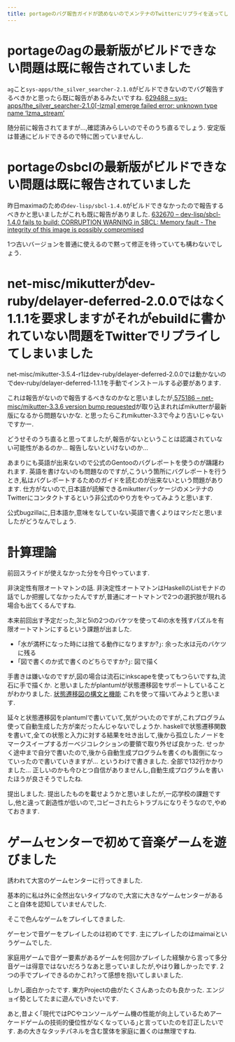 ```yaml
---
title: portageのバグ報告ガイドが読めないのでメンテナのTwitterにリプライを送ってしまいました, 計算理論, plantumlでオートマトンを描きました, ゲームセンターで初めて音楽ゲームを遊びました
---
```


# portageのagの最新版がビルドできない問題は既に報告されていました

`ag`こと`sys-apps/the_silver_searcher-2.1.0`がビルドできないのでバグ報告するべきかと思ったら既に報告があるみたいですね.
[629488 – sys-apps/the_silver_searcher-2.1.0[-lzma] emerge failed error: unknown type name ‘lzma_stream’](https://bugs.gentoo.org/629488)

随分前に報告されてますが…,確認済みらしいのでそのうち直るでしょう.
安定版は普通にビルドできるので特に困っていませんし.

# portageのsbclの最新版がビルドできない問題は既に報告されていました

昨日maximaのための`dev-lisp/sbcl-1.4.0`がビルドできなかったので報告するべきかと思いましたがこれも既に報告がありました.
[632670 – dev-lisp/sbcl-1.4.0 fails to build: CORRUPTION WARNING in SBCL: Memory fault - The integrity of this image is possibly compromised](https://bugs.gentoo.org/632670)

1つ古いバージョンを普通に使えるので黙って修正を待っていても構わないでしょう.

# net-misc/mikutterがdev-ruby/delayer-deferred-2.0.0ではなく1.1.1を要求しますがそれがebuildに書かれていない問題をTwitterでリプライしてしまいました

net-misc/mikutter-3.5.4-r1はdev-ruby/delayer-deferred-2.0.0では動かないのでdev-ruby/delayer-deferred-1.1.1を手動でインストールする必要があります.

これは報告がないので報告するべきなのかなと思いましたが,[575186 – net-misc/mikutter-3.3.6 version bump requested](https://bugs.gentoo.org/575186)が取り込まれればmikutterが最新版になるから問題ないかな.
と思ったらこれmikutter-3.3で今より古いじゃないですかー.

どうせそのうち直ると思ってましたが,報告がないということは認識されていない可能性があるのか…
報告しないといけないのか…

あまりにも英語が出来ないので公式のGentooのバグレポートを使うのが躊躇われます.
英語を書けないのも問題なのですが,こういう箇所にバグレポートを行うとき,私はバグレポートするためのガイドを読むのが出来ないという問題があります.
仕方がないので,日本語が読解できるmikutterパッケージのメンテナのTwitterにコンタクトするという非公式のやり方をやってみようと思います.

公式bugzillaに,日本語か,意味をなしていない英語で書くよりはマシだと思いましたがどうなんでしょう.

# 計算理論

前回スライドが使えなかった分を今日やっています.

非決定性有限オートマトンの話.
非決定性オートマトンはHaskellのListモナドの話でしか把握してなかったんですが,普通にオートマトンで2つの選択肢が現れる場合も出てくるんですね.

本来前回出す予定だった,3lと5lの2つのバケツを使って4lの水を残すパズルを有限オートマトンにするという課題が出ました.

* ｢水が満杯になった時には捨てる動作になりますか?｣: 余った水は元のバケツに残る
* ｢図で書くのか式で書くのどちらですか?｣: 図で描く

手書きは嫌いなのですが,図の場合は流石にinkscapeを使ってもつらいですね,流石に手で描くか.
と思いましたがplantumlが状態遷移図をサポートしていることがわかりました.
[状態遷移図の構文と機能](http://plantuml.com/state-diagram)
これを使って描いてみようと思います.

延々と状態遷移図をplantumlで書いていて,気がついたのですが,これプログラム使って自動生成した方が楽だったんじゃないでしょうか.
haskellで状態遷移関数を書いて,全ての状態と入力に対する結果を吐き出して,後から孤立したノードをマークスイープするガーベジコレクションの要領で取り外せば良かった.
せっかく途中まで自分で書いたので,後から自動生成プログラムを書くのも面倒になっていったので書いていきますが…
というわけで書きました.
全部で132行かかりました…
正しいのかも今ひとつ自信がありませんし,自動生成プログラムを書いたほうが良さそうでしたね.

提出しました.
提出したものを載せようかと思いましたが,一応学校の課題ですし,他と違って創造性が低いので,コピーされたらトラブルになりそうなので,やめておきます.

# ゲームセンターで初めて音楽ゲームを遊びました

誘われて大宮のゲームセンターに行ってきました.

基本的に私は外に全然出ないタイプなので,大宮に大きなゲームセンターがあること自体を認知していませんでした.

そこで色んなゲームをプレイしてきました.

ゲーセンで音ゲーをプレイしたのは初めてです.
主にプレイしたのはmaimaiというゲームでした.

家庭用ゲームで音ゲー要素があるゲームを何回かプレイした経験から言って多分音ゲーは得意ではないだろうなあと思っていましたが,やはり難しかったです.
2つの手でプレイできるのかこれ?って感想を抱いてしまいました.

しかし面白かったです.
東方Projectの曲がたくさんあったのも良かった.
エンジョイ勢としてたまに遊んでいきたいです.

あと,昔よく｢現代ではPCやコンソールゲーム機の性能が向上しているためアーケードゲームの技術的優位性がなくなっている｣と言っていたのを訂正したいです.
あの大きなタッチパネルを含む筐体を家庭に置くのは無理ですね.
